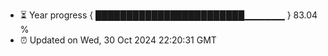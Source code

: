 - ⏳ Year progress { ████████████████████████▁▁▁▁▁▁ } 83.04 %
- ⏰ Updated on Wed, 30 Oct 2024 22:20:31 GMT

